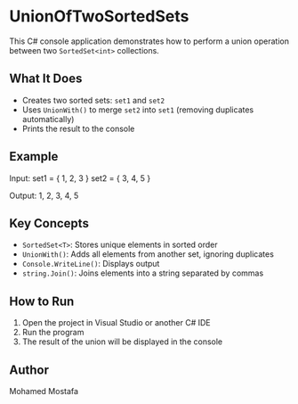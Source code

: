 # UnionOfTwoSortedSets

This C# console application demonstrates how to perform a union operation between two `SortedSet<int>` collections.

## What It Does

- Creates two sorted sets: `set1` and `set2`
- Uses `UnionWith()` to merge `set2` into `set1` (removing duplicates automatically)
- Prints the result to the console

## Example

Input:
set1 = { 1, 2, 3 }
set2 = { 3, 4, 5 }

Output:
1, 2, 3, 4, 5

## Key Concepts

- `SortedSet<T>`: Stores unique elements in sorted order
- `UnionWith()`: Adds all elements from another set, ignoring duplicates
- `Console.WriteLine()`: Displays output
- `string.Join()`: Joins elements into a string separated by commas

## How to Run

1. Open the project in Visual Studio or another C# IDE
2. Run the program
3. The result of the union will be displayed in the console

## Author

Mohamed Mostafa
